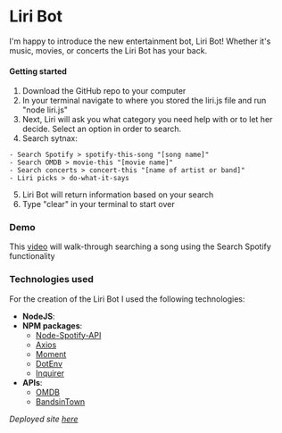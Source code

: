 # Liri Bot

I'm happy to introduce the new entertainment bot, Liri Bot! Whether it's music, movies, or concerts the Liri Bot has your back. 

#### Getting started

  1) Download the GitHub repo to your computer
  2) In your terminal navigate to where you stored the liri.js file and run "node liri.js"
  3) Next, Liri will ask you what category you need help with or to let her decide. Select an option in order to search.
  4) Search sytnax:

    - Search Spotify > spotify-this-song "[song name]"
    - Search OMDB > movie-this "[movie name]"
    - Search concerts > concert-this "[name of artist or band]"
    - Liri picks > do-what-it-says

  5) Liri Bot will return information based on your search
  6) Type "clear" in your terminal to start over

### Demo
This [video](https://github.com/jennhenn18/liri-node-app/blob/master/assets/71xNdYVmcl.mp4) will walk-through searching a song using the Search Spotify functionality

### Technologies used

For the creation of the Liri Bot I used the following technologies:
- **NodeJS**:
- **NPM packages**:
    - [Node-Spotify-API](https://www.npmjs.com/package/node-spotify-api)
    - [Axios](https://www.npmjs.com/package/axios)
    - [Moment](https://www.npmjs.com/package/moment)
    - [DotEnv](https://www.npmjs.com/package/dotenv)
    - [Inquirer](https://www.npmjs.com/package/inquirer)
- **APIs**:
    - [OMDB](http://www.omdbapi.com/)
    - [BandsinTown](https://rest.bandsintown.com/artists/)

*Deployed site [here](https://jennhenn18.github.io/liri-node-app/)*